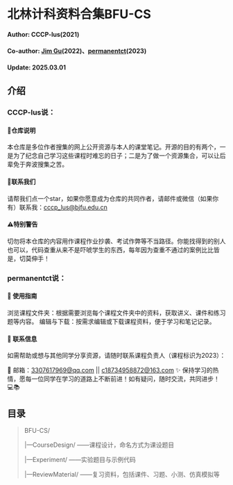 # 北林计科资料合集BFU-CS
#### Author: CCCP-lus(2021)

#### Co-author: [**Jim Gu**](https://github.com/PREPONDERANCE)(2022)、[**permanentct**](https://github.com/permanentct)(2023)

#### Update: 2025.03.01

## 介绍
### CCCP-lus说：

#### 🌱仓库说明

本仓库是多位作者搜集的网上公开资源与本人的课堂笔记。开源的目的有两个，一是为了纪念自己学习这些课程时难忘的日子；二是为了做一个资源集合，可以让后辈免于奔波搜集之苦。

#### 📧联系我们  
请帮我们点一个star，如果你愿意成为仓库的共同作者，请邮件或微信（如果你有）联系我：cccp_lus@bjfu.edu.cn  

#### :warning:特别警告

切勿将本仓库的内容用作课程作业抄袭、考试作弊等不当路径。你能找得到的别人也可以，代码查重从来不是吓唬学生的东西，每年因为查重不通过的案例比比皆是，切莫伸手！  

### permanentct说：

#### 🚀 使用指南
浏览课程文件夹：根据需要浏览每个课程文件夹中的资料，获取讲义、课件和练习题等内容。
编辑与下载：按需求编辑或下载课程资料，便于学习和笔记记录。
#### 📧 联系信息
如需帮助或想与其他同学分享资源，请随时联系课程负责人（课程标识为2023）：

📧 邮箱：3307617969@qq.com || c18734958872@163.com
✨ 保持学习的热情，愿每一位同学在学习的道路上不断前进！如有疑问，随时交流，共同进步！💻📚

## 目录

> BFU-CS/
>
> |—CourseDesign/     ——课程设计，命名方式为课设题目
>
> |—Experiment/         ——实验题目与示例代码
>
> |—ReviewMaterial/  ——复习资料，包括课件、习题、小测、仿真模拟等

